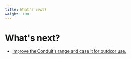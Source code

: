 ```yaml
---
title: What's next?
weight: 100
---
```


# What's next?

* [Improve the Conduit's range and case it for outdoor use.](https://www.thethingsnetwork.org/labs/story/build-an-outdoor-gateway-with-multitech-conduit)
